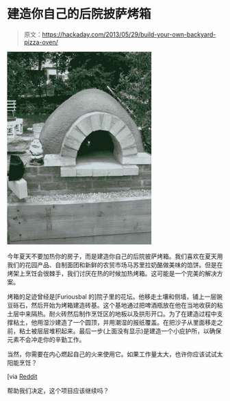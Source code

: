 # 建造你自己的后院披萨烤箱

> 原文：<https://hackaday.com/2013/05/29/build-your-own-backyard-pizza-oven/>

[![backyard-pizza-oven](img/d97514005de5852e2007d35c8eec3071.png)](http://hackaday.com/wp-content/uploads/2013/05/backyard-pizza-oven.jpg)

今年夏天不要加热你的房子，而是建造你自己的后院披萨烤箱。我们喜欢在夏天用我们的花园产品、自制面团和新鲜的农贸市场马苏里拉奶酪做美味的馅饼。但是在烤架上烹饪会很棘手，我们讨厌在热的时候加热烤箱。这可能是一个完美的解决方案。

烤箱的足迹曾经是[Furiousbal 的]院子里的花坛。他移走土壤和侧墙，铺上一层豌豆砾石，然后开始为烤箱建造砖基。这个基地通过把啤酒瓶放在他在当地收获的粘土层中来隔热。耐火砖然后制作烹饪区的地板以及拱形开口。为了在建造过程中支撑粘土，他用湿沙建造了一个圆顶，并用潮湿的报纸覆盖。在把沙子从里面移走之前，粘土被层层堆积起来。最后一步(上面没有显示)是建造一个小庇护所，以确保元素不会冲走你的辛勤工作。

当然，你需要在内心燃起自己的火来使用它。如果工作量太大，也许你应该试试太阳能烹饪？

[via [Reddit](http://www.reddit.com/r/DIY/comments/1f54pf/my_clay_oven/)

帮助我们决定，这个项目应该继续吗？